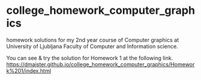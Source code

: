 # college_homework_computer_graphics
homework solutions for my 2nd year course of Computer graphics at University of Ljubljana Faculty of Computer and Information science.

You can see & try the solution for Homework 1 at the following link.
https://dmajster.github.io/college_homework_computer_graphics/Homework%201/index.html
